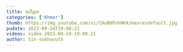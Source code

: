 ```yaml
---
title: មហិច្ឆតា
categories: ['Khmer']
thumb: https://img.youtube.com/vi/C8uB8Puh0KA/maxresdefault.jpg
pudate: 2023-09-24T19:08:21
videos: video-2023-09-24-19-08-21
author: tin-sokhavuth
---
```

